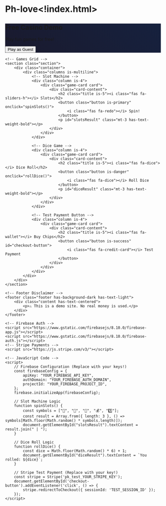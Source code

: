 # Ph-love<!index.html>
<html lang="en">
<head>
    <meta charset="UTF-8">
    <meta name="viewport" content="width=device-width, initial-scale=1.0">
    <title>Free Casino Demo</title>
    <!-- Free CSS Framework (Bulma) -->
    <link rel="stylesheet" href="https://cdn.jsdelivr.net/npm/bulma@0.9.4/css/bulma.min.css">
    <!-- Font Awesome Icons -->
    <link rel="stylesheet" href="https://cdnjs.cloudflare.com/ajax/libs/font-awesome/6.0.0/css/all.min.css">
    <style>
        .hero { background: linear-gradient(45deg, #1a1a2e, #16213e); }
        .game-card { transition: transform 0.3s; cursor: pointer; }
        .game-card:hover { transform: scale(1.05); }
        footer { margin-top: 50px; }
    </style>
</head>
<body>
    <!-- Header -->
    <section class="hero is-medium">
        <div class="hero-body">
            <div class="container has-text-centered">
                <h1 class="title has-text-white"><i class="fas fa-coins"></i> Free Casino Demo</h1>
                <p class="subtitle has-text-light">Play fun games for free!</p>
                <!-- Guest Login Button -->
                <button class="button is-info" onclick="firebase.auth().signInAnonymously()">
                    <i class="fas fa-user-secret"></i> Play as Guest
                </button>
            </div>
        </div>
    </section>

    <!-- Games Grid -->
    <section class="section">
        <div class="container">
            <div class="columns is-multiline">
                <!-- Slot Machine -->
                <div class="column is-4">
                    <div class="game-card card">
                        <div class="card-content">
                            <h2 class="title is-5"><i class="fas fa-sliders-h"></i> Slots</h2>
                            <button class="button is-primary" onclick="spinSlots()">
                                <i class="fas fa-redo"></i> Spin!
                            </button>
                            <p id="slotsResult" class="mt-3 has-text-weight-bold"></p>
                        </div>
                    </div>
                </div>

                <!-- Dice Game -->
                <div class="column is-4">
                    <div class="game-card card">
                        <div class="card-content">
                            <h2 class="title is-5"><i class="fas fa-dice"></i> Dice Roll</h2>
                            <button class="button is-danger" onclick="rollDice()">
                                <i class="fas fa-dice"></i> Roll Dice
                            </button>
                            <p id="diceResult" class="mt-3 has-text-weight-bold"></p>
                        </div>
                    </div>
                </div>

                <!-- Test Payment Button -->
                <div class="column is-4">
                    <div class="game-card card">
                        <div class="card-content">
                            <h2 class="title is-5"><i class="fas fa-wallet"></i> Buy Chips</h2>
                            <button class="button is-success" id="checkout-button">
                                <i class="fas fa-credit-card"></i> Test Payment
                            </button>
                        </div>
                    </div>
                </div>
            </div>
        </div>
    </section>

    <!-- Footer Disclaimer -->
    <footer class="footer has-background-dark has-text-light">
        <div class="content has-text-centered">
            <p>⚠️ This is a demo site. No real money is used.</p>
        </div>
    </footer>

    <!-- Firebase Auth -->
    <script src="https://www.gstatic.com/firebasejs/8.10.0/firebase-app.js"></script>
    <script src="https://www.gstatic.com/firebasejs/8.10.0/firebase-auth.js"></script>
    <!-- Stripe Payments -->
    <script src="https://js.stripe.com/v3/"></script>

    <!-- JavaScript Code -->
    <script>
        // Firebase Configuration (Replace with your keys!)
        const firebaseConfig = {
            apiKey: "YOUR_FIREBASE_API_KEY",
            authDomain: "YOUR_FIREBASE_AUTH_DOMAIN",
            projectId: "YOUR_FIREBASE_PROJECT_ID",
        };
        firebase.initializeApp(firebaseConfig);

        // Slot Machine Logic
        function spinSlots() {
            const symbols = ["🍒", "🍊", "🍋", "💰", "7️⃣"];
            const result = Array.from({ length: 3 }, () => symbols[Math.floor(Math.random() * symbols.length)]);
            document.getElementById("slotsResult").textContent = result.join(" | ");
        }

        // Dice Roll Logic
        function rollDice() {
            const dice = Math.floor(Math.random() * 6) + 1;
            document.getElementById("diceResult").textContent = `You rolled: ${dice}`;
        }

        // Stripe Test Payment (Replace with your key!)
        const stripe = Stripe('pk_test_YOUR_STRIPE_KEY');
        document.getElementById('checkout-button').addEventListener('click', () => {
            stripe.redirectToCheckout({ sessionId: 'TEST_SESSION_ID' });
        });
    </script>
</body>
</html>
